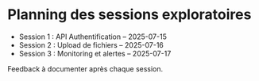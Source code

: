 # Planning des sessions exploratoires

- Session 1 : API Authentification – 2025-07-15
- Session 2 : Upload de fichiers – 2025-07-16
- Session 3 : Monitoring et alertes – 2025-07-17

Feedback à documenter après chaque session.